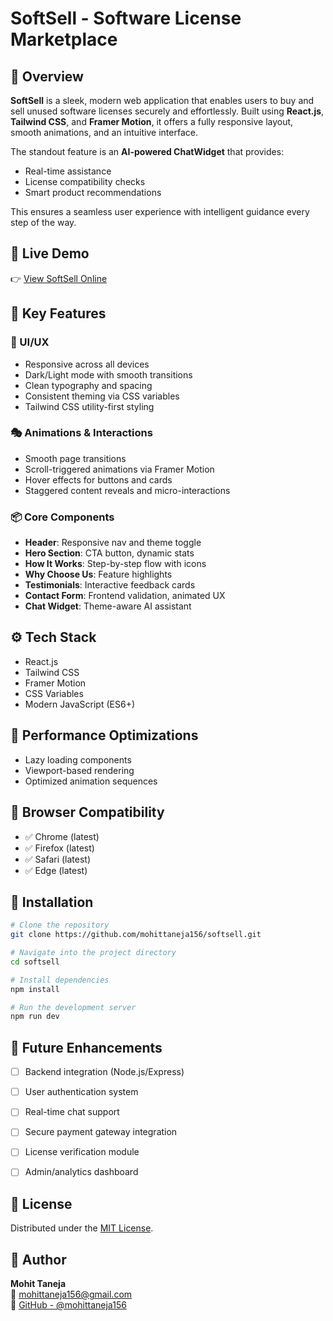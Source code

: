 # SoftSell - Software License Marketplace

## 🚀 Overview
**SoftSell** is a sleek, modern web application that enables users to buy and sell unused software licenses securely and effortlessly. Built using **React.js**, **Tailwind CSS**, and **Framer Motion**, it offers a fully responsive layout, smooth animations, and an intuitive interface.

The standout feature is an **AI-powered ChatWidget** that provides:
- Real-time assistance
- License compatibility checks
- Smart product recommendations

This ensures a seamless user experience with intelligent guidance every step of the way.

## 🔗 Live Demo
👉 [View SoftSell Online](https://softsell-teal.vercel.app/)

## 🌟 Key Features

### 🎨 UI/UX
- Responsive across all devices
- Dark/Light mode with smooth transitions
- Clean typography and spacing
- Consistent theming via CSS variables
- Tailwind CSS utility-first styling

### 🎭 Animations & Interactions
- Smooth page transitions
- Scroll-triggered animations via Framer Motion
- Hover effects for buttons and cards
- Staggered content reveals and micro-interactions

### 📦 Core Components
- **Header**: Responsive nav and theme toggle
- **Hero Section**: CTA button, dynamic stats
- **How It Works**: Step-by-step flow with icons
- **Why Choose Us**: Feature highlights
- **Testimonials**: Interactive feedback cards
- **Contact Form**: Frontend validation, animated UX
- **Chat Widget**: Theme-aware AI assistant

## ⚙️ Tech Stack
- React.js
- Tailwind CSS
- Framer Motion
- CSS Variables
- Modern JavaScript (ES6+)

## 🧠 Performance Optimizations
- Lazy loading components
- Viewport-based rendering
- Optimized animation sequences

## 📲 Browser Compatibility
- ✅ Chrome (latest)
- ✅ Firefox (latest)
- ✅ Safari (latest)
- ✅ Edge (latest)

## 📌 Installation

```bash
# Clone the repository
git clone https://github.com/mohittaneja156/softsell.git

# Navigate into the project directory
cd softsell

# Install dependencies
npm install

# Run the development server
npm run dev
```

## 🔮 Future Enhancements
- [ ] Backend integration (Node.js/Express)
- [ ] User authentication system
- [ ] Real-time chat support
- [ ] Secure payment gateway integration
- [ ] License verification module
- [ ] Admin/analytics dashboard


## 📄 License
Distributed under the [MIT License](LICENSE).

## 👤 Author

**Mohit Taneja**  
📧 [mohittaneja156@gmail.com](mailto:mohittaneja156@gmail.com)  
🔗 [GitHub - @mohittaneja156](https://github.com/mohittaneja156)
